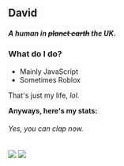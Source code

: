 ## David
##### A human in ~~planet earth~~ the UK.

### What do I do?
* Mainly JavaScript
* Sometimes Roblox

That's just my life, *lol*.

**Anyways, here's my stats:**
###### Yes, you can clap now.



<img align="center" src="https://github-readme-stats.vercel.app/api?username=DavidTDC3377&bg_color=30,e96443,904e95&title_color=fff&text_color=fff" />




<img align="center" src="https://github-readme-stats.vercel.app/api/top-langs/?username=DavidTDC3377&bg_color=30,e96443,904e95&title_color=ff&text_color=fff" />

